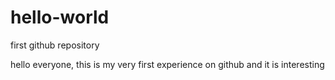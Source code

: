# hello-world
first github repository

hello everyone, this is my very first experience on github and it is interesting
